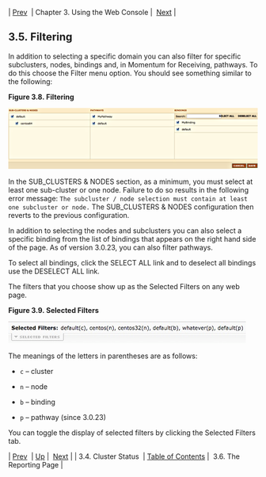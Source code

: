 | [Prev](web3.status)  | Chapter 3. Using the Web Console |  [Next](web3.reports) |

## 3.5. Filtering

In addition to selecting a specific domain you can also filter for specific subclusters, nodes, bindings and, in Momentum for Receiving, pathways. To do this choose the Filter menu option. You should see something similar to the following:

<a name="figure_console_filter"></a>

**Figure 3.8. Filtering**

![Filtering](images/web3/filter.png)

In the SUB_CLUSTERS & NODES section, as a minimum, you must select at least one sub-cluster or one node. Failure to do so results in the following error message: `The subcluster / node selection must contain at least one subcluster or node.` The SUB_CLUSTERS & NODES configuration then reverts to the previous configuration.

In addition to selecting the nodes and subclusters you can also select a specific binding from the list of bindings that appears on the right hand side of the page. As of version 3.0.23, you can also filter pathways.

To select all bindings, click the SELECT ALL link and to deselect all bindings use the DESELECT ALL link.

The filters that you choose show up as the Selected Filters on any web page.

<a name="figure_console_selected_filter"></a>

**Figure 3.9. Selected Filters**

![Selected Filters](images/web3/selected_filters.png)

The meanings of the letters in parentheses are as follows:

*   `c` – cluster

*   `n` – node

*   `b` – binding

*   `p` – pathway (since 3.0.23)

You can toggle the display of selected filters by clicking the Selected Filters tab.

| [Prev](web3.status)  | [Up](web3) |  [Next](web3.reports) |
| 3.4. Cluster Status  | [Table of Contents](index) |  3.6. The Reporting Page |
